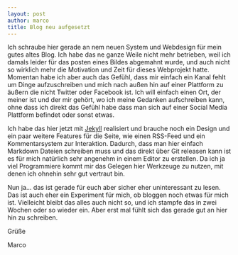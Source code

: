 ```yaml
---
layout: post
author: marco
title: Blog neu aufgesetzt
---
```

Ich schraube hier gerade an nem neuen System und Webdesign für mein gutes
altes Blog. Ich habe das ne ganze Weile nicht mehr betrieben, weil ich damals leider
für das posten eines Bildes abgemahnt wurde, und auch nicht so wirklich mehr die Motivation
und Zeit für dieses Webprojekt hatte.
Momentan habe ich aber auch das Gefühl, dass mir einfach ein Kanal fehlt um Dinge
aufzuschreiben und mich nach außen hin auf einer Plattform zu äußern die nicht Twitter
oder Facebook ist. Ich will einfach einen Ort, der meiner ist und der mir gehört,
wo ich meine Gedanken aufschreiben kann, ohne dass ich direkt das Gefühl habe dass man sich
auf einer Social Media Plattform befindet oder sonst etwas.

Ich habe das hier jetzt mit [Jekyll](http://jekyllrb.com) realisiert und brauche
noch ein Design und ein paar weitere Features für die Seite, wie einen RSS-Feed und ein Kommentarsystem zur
Interaktion. Dadurch, dass man hier einfach Markdown Dateien schreiben muss und
das direkt über Git releasen kann ist es für mich natürlich sehr angenehm in einem
Editor zu erstellen. Da ich ja viel Programmiere kommt mir das Gelegen hier
Werkzeuge zu nutzen, mit denen ich ohnehin sehr gut vertraut bin.

Nun ja... das ist gerade für euch aber sicher eher uninteressant zu lesen.
Das ist auch eher ein Experiment für mich, ob bloggen noch etwas für mich ist.
Vielleicht bleibt das alles auch nicht so, und ich stampfe das in zwei Wochen oder so
wieder ein. Aber erst mal fühlt sich das gerade gut an hier hin zu schreiben.

Grüße

Marco
